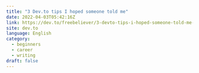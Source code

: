 ```yaml
---
title: "3 Dev.to tips I hoped someone told me"
date: 2022-04-03T05:42:16Z
link: https://dev.to/freebeliever/3-devto-tips-i-hoped-someone-told-me-54c3?utm_medium=RSS&utm_source=news.12bit.vn
site: dev.to
language: English
category:
  - beginners
  - career
  - writing
draft: false
---
```

